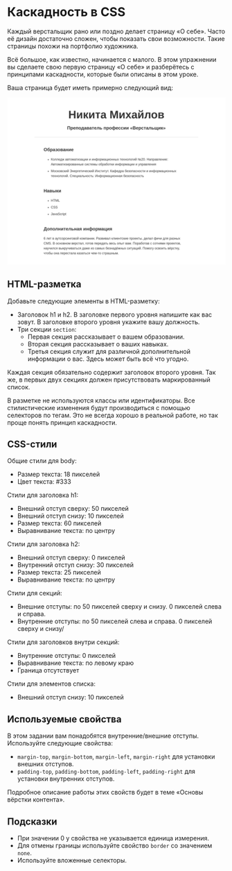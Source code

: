 # Каскадность в CSS

Каждый верстальщик рано или поздно делает страницу «О себе». Часто её дизайн достаточно сложен, чтобы показать свои возможности. Такие страницы похожи на портфолио художника.

Всё большое, как известно, начинается с малого. В этом упражнении вы сделаете свою первую страницу «О себе» и разберётесь с принципами каскадности, которые были описаны в этом уроке.

Ваша страница будет иметь примерно следующий вид:

![Рисунок](assets/4.png)

## HTML-разметка

Добавьте следующие элементы в HTML-разметку:

- Заголовок h1 и h2. В заголовке первого уровня напишите как вас зовут. В заголовке второго уровня укажите вашу должность.
- Три секции `section`:
  - Первая секция рассказывает о вашем образовании.
  - Вторая секция рассказывает о ваших навыках.
  - Третья секция служит для различной дополнительной информации о вас. Здесь может быть всё что угодно.

Каждая секция обязательно содержит заголовок второго уровня. Так же, в первых двух секциях должен присутствовать маркированный список.

В разметке не используются классы или идентификаторы. Все стилистические изменения будут производиться с помощью селекторов по тегам. Это не всегда хорошо в реальной работе, но так проще понять принцип каскадности.

## CSS-стили

Общие стили для body:

- Размер текста: 18 пикселей
- Цвет текста: #333

Стили для заголовка h1:

- Внешний отступ сверху: 50 пикселей
- Внешний отступ снизу: 10 пикселей
- Размер текста: 60 пикселей
- Выравнивание текста: по центру

Стили для заголовка h2:

- Внешний отступ сверху: 0 пикселей
- Внутренний отступ снизу: 30 пикселей
- Размер текста: 25 пикселей
- Выравнивание текста: по центру

Стили для секций:

- Внешние отступы: по 50 пикселей сверху и снизу. 0 пикселей слева и справа.
- Внутренние отступы: по 50 пикселей слева и справа. 0 пикселей сверху и снизу/

Стили для заголовков внутри секций:

- Внутренние отступы: 0 пикселей
- Выравнивание текста: по левому краю
- Граница отсутствует

Стили для элементов списка:

- Внешний отступ снизу: 10 пикселей

## Используемые свойства

В этом задании вам понадобятся внутренние/внешние отступы. Используйте следующие свойства:

- `margin-top`, `margin-bottom`, `margin-left`, `margin-right` для установки внешних отступов.
- `padding-top`, `padding-bottom`, `padding-left`, `padding-right` для установки внутренних отступов.

Подробное описание работы этих свойств будет в теме «Основы вёрстки контента».

## Подсказки

- При значении 0 у свойства не указывается единица измерения.
- Для отмены границы используйте свойство `border` со значением `none`.
- Используйте вложенные селекторы.
